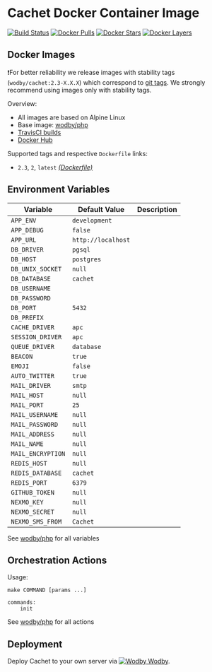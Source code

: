# Cachet Docker Container Image

[![Build Status](https://travis-ci.org/wodby/cachet.svg?branch=master)](https://travis-ci.org/wodby/cachet)
[![Docker Pulls](https://img.shields.io/docker/pulls/wodby/cachet.svg)](https://hub.docker.com/r/wodby/cachet)
[![Docker Stars](https://img.shields.io/docker/stars/wodby/cachet.svg)](https://hub.docker.com/r/wodby/cachet)
[![Docker Layers](https://images.microbadger.com/badges/image/wodby/cachet.svg)](https://microbadger.com/images/wodby/cachet)

## Docker Images

❗For better reliability we release images with stability tags (`wodby/cachet:2.3-X.X.X`) which correspond to [git tags](https://github.com/wodby/cachet/releases). We strongly recommend using images only with stability tags. 

Overview:

* All images are based on Alpine Linux
* Base image: [wodby/php](https://github.com/wodby/php)
* [TravisCI builds](https://travis-ci.org/wodby/cachet) 
* [Docker Hub](https://hub.docker.com/r/wodby/cachet)

Supported tags and respective `Dockerfile` links:

* `2.3`, `2`, `latest` [_(Dockerfile)_](https://github.com/wodby/cachet/tree/master/Dockerfile)

## Environment Variables

| Variable          | Default Value      | Description |
| ----------------- | ------------------ | ----------- |
| `APP_ENV`         | `development`      |             |
| `APP_DEBUG`       | `false`            |             |
| `APP_URL`         | `http://localhost` |             |
| `DB_DRIVER`       | `pgsql`            |             |
| `DB_HOST`         | `postgres`         |             |
| `DB_UNIX_SOCKET`  | `null`             |             |
| `DB_DATABASE`     | `cachet`           |             |
| `DB_USERNAME`     |                    |             |
| `DB_PASSWORD`     |                    |             |
| `DB_PORT`         | `5432`             |             |
| `DB_PREFIX`       |                    |             |
| `CACHE_DRIVER`    | `apc`              |             |
| `SESSION_DRIVER`  | `apc`              |             |
| `QUEUE_DRIVER`    | `database`         |             |
| `BEACON`          | `true`             |             |
| `EMOJI`           | `false`            |             |
| `AUTO_TWITTER`    | `true`             |             |
| `MAIL_DRIVER`     | `smtp`             |             |
| `MAIL_HOST`       | `null`             |             |
| `MAIL_PORT`       | `25`               |             |
| `MAIL_USERNAME`   | `null`             |             |
| `MAIL_PASSWORD`   | `null`             |             |
| `MAIL_ADDRESS`    | `null`             |             |
| `MAIL_NAME`       | `null`             |             |
| `MAIL_ENCRYPTION` | `null`             |             |
| `REDIS_HOST`      | `null`             |             |
| `REDIS_DATABASE`  | `cachet`           |             |
| `REDIS_PORT`      | `6379`             |             |
| `GITHUB_TOKEN`    | `null`             |             |
| `NEXMO_KEY`       | `null`             |             |
| `NEXMO_SECRET`    | `null`             |             |
| `NEXMO_SMS_FROM`  | `Cachet`           |             |

See [wodby/php](https://github.com/wodby/php) for all variables

## Orchestration Actions

Usage:
```
make COMMAND [params ...]
 
commands:
    init
```

See [wodby/php](https://github.com/wodby/php) for all actions

## Deployment

Deploy Cachet to your own server via [![Wodby](https://www.google.com/s2/favicons?domain=wodby.com) Wodby](https://wodby.com).
